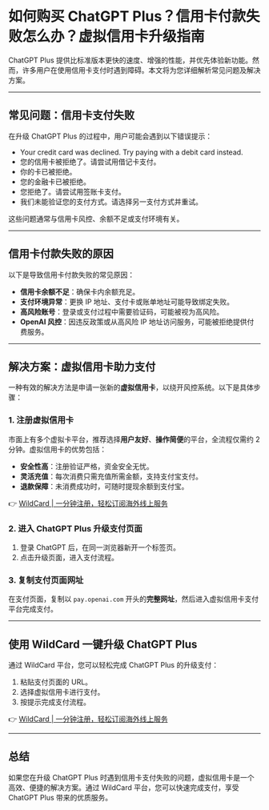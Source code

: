 # 如何购买 ChatGPT Plus？信用卡付款失败怎么办？虚拟信用卡升级指南

ChatGPT Plus 提供比标准版本更快的速度、增强的性能，并优先体验新功能。然而，许多用户在使用信用卡支付时遇到障碍。本文将为您详细解析常见问题及解决方案。

---

## 常见问题：信用卡支付失败

在升级 ChatGPT Plus 的过程中，用户可能会遇到以下错误提示：

- Your credit card was declined. Try paying with a debit card instead.
- 您的信用卡被拒绝了。请尝试用借记卡支付。
- 你的卡已被拒绝。
- 您的金融卡已被拒绝。
- 您拒绝了。请尝试用签账卡支付。
- 我们未能验证您的支付方式。请选择另一支付方式并重试。

这些问题通常与信用卡风控、余额不足或支付环境有关。

---

## 信用卡付款失败的原因

以下是导致信用卡付款失败的常见原因：

- **信用卡余额不足**：确保卡内余额充足。
- **支付环境异常**：更换 IP 地址、支付卡或账单地址可能导致绑定失败。
- **高风险账号**：登录或支付过程中需要验证码，可能被视为高风险。
- **OpenAI 风控**：因违反政策或从高风险 IP 地址访问服务，可能被拒绝提供付费服务。

---

## 解决方案：虚拟信用卡助力支付

一种有效的解决方法是申请一张新的**虚拟信用卡**，以绕开风控系统。以下是具体步骤：

### 1. 注册虚拟信用卡

市面上有多个虚拟卡平台，推荐选择**用户友好**、**操作简便**的平台，全流程仅需约 2 分钟。虚拟信用卡的优势包括：

- **安全性高**：注册验证严格，资金安全无忧。
- **灵活充值**：每次消费只需充值所需金额，支持支付宝支付。
- **退款保障**：未消费成功时，可随时提现余额到支付宝。

👉 [WildCard | 一分钟注册，轻松订阅海外线上服务](https://bit.ly/bewildcard)

### 2. 进入 ChatGPT Plus 升级支付页面

1. 登录 ChatGPT 后，在同一浏览器新开一个标签页。
2. 点击升级页面，进入支付流程。

### 3. 复制支付页面网址

在支付页面，复制以 `pay.openai.com` 开头的**完整网址**，然后进入虚拟信用卡支付平台完成支付。

---

## 使用 WildCard 一键升级 ChatGPT Plus

通过 WildCard 平台，您可以轻松完成 ChatGPT Plus 的升级支付：

1. 粘贴支付页面的 URL。
2. 选择虚拟信用卡进行支付。
3. 按提示完成支付流程。

👉 [WildCard | 一分钟注册，轻松订阅海外线上服务](https://bit.ly/bewildcard)

---

## 总结

如果您在升级 ChatGPT Plus 时遇到信用卡支付失败的问题，虚拟信用卡是一个高效、便捷的解决方案。通过 WildCard 平台，您可以快速完成支付，享受 ChatGPT Plus 带来的优质服务。

